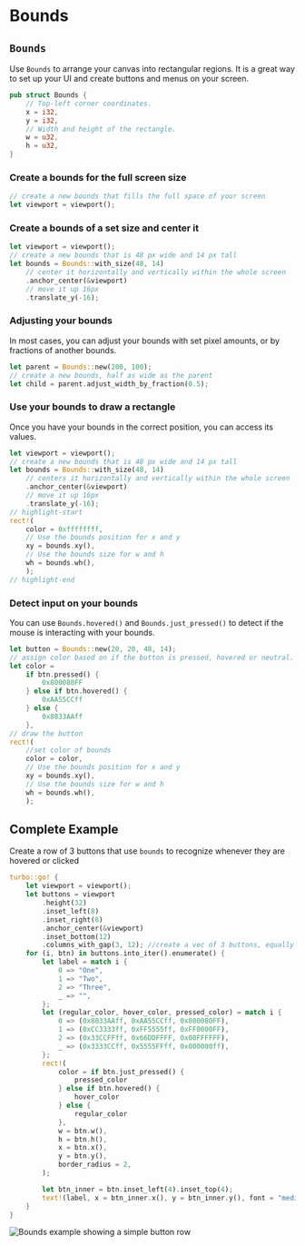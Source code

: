 # Bounds

## `Bounds`

Use `Bounds` to arrange your canvas into rectangular regions. It is a great way to set up your UI and create buttons and menus on your screen.

```rust title="turbo::bounds"
pub struct Bounds {
    // Top-left corner coordinates.
    x = i32,
    y = i32,
    // Width and height of the rectangle.
    w = u32,
    h = u32,
}
```

### Create a bounds for the full screen size

```rust
// create a new bounds that fills the full space of your screen
let viewport = viewport();
```

### Create a bounds of a set size and center it

```rust
let viewport = viewport();
// create a new bounds that is 48 px wide and 14 px tall
let bounds = Bounds::with_size(48, 14)
    // center it horizontally and vertically within the whole screen
    .anchor_center(&viewport)
    // move it up 16px
    .translate_y(-16);
```

### Adjusting your bounds

In most cases, you can adjust your bounds with set pixel amounts, or by fractions of another bounds.

```rust
let parent = Bounds::new(200, 100);
// create a new bounds, half as wide as the parent
let child = parent.adjust_width_by_fraction(0.5);
```

### Use your bounds to draw a rectangle

Once you have your bounds in the correct position, you can access its values.

```rust
let viewport = viewport();
// create a new bounds that is 48 px wide and 14 px tall
let bounds = Bounds::with_size(48, 14)
    // centers it horizontally and vertically within the whole screen
    .anchor_center(&viewport)
    // move it up 16px
    .translate_y(-16);
// highlight-start
rect!(
    color = 0xffffffff,
    // Use the bounds position for x and y
    xy = bounds.xy(),
    // Use the bounds size for w and h
    wh = bounds.wh(),
    );
// highlight-end
```

### Detect input on your bounds

You can use `Bounds.hovered()` and `Bounds.just_pressed()` to detect if the mouse is interacting with your bounds.
```rust
let button = Bounds::new(20, 20, 48, 14);
// assign color based on if the button is pressed, hovered or neutral.
let color = 
    if btn.pressed() {
        0x800080FF
    } else if btn.hovered() {
        0xAA55CCff
    } else {
        0x8833AAff
    },
// draw the button
rect!(
    //set color of bounds
    color = color,
    // Use the bounds position for x and y
    xy = bounds.xy(),
    // Use the bounds size for w and h
    wh = bounds.wh(),
    );
```
## Complete Example

Create a row of 3 buttons that use `bounds` to recognize whenever they are hovered or clicked

```rust
turbo::go! {
    let viewport = viewport();
    let buttons = viewport
        .height(32)
        .inset_left(8)
        .inset_right(8)
        .anchor_center(&viewport)
        .inset_bottom(12)
        .columns_with_gap(3, 12); //create a vec of 3 buttons, equally separated, with 12 horizontal pixels between them
    for (i, btn) in buttons.into_iter().enumerate() {
        let label = match i {
            0 => "One",
            1 => "Two",
            2 => "Three",
            _ => "",
        };
        let (regular_color, hover_color, pressed_color) = match i {
            0 => (0x8833AAff, 0xAA55CCff, 0x800080FF),
            1 => (0xCC3333ff, 0xFF5555ff, 0xFF0000FF),
            2 => (0x33CCFFff, 0x66DDFFFF, 0x00FFFFFF),
            _ => (0x3333CCff, 0x5555FFff, 0x000000ff),
        };
        rect!(
            color = if btn.just_pressed() {
                pressed_color
            } else if btn.hovered() {
                hover_color
            } else {
                regular_color
            },
            w = btn.w(),
            h = btn.h(),
            x = btn.x(),
            y = btn.y(),
            border_radius = 2,
        );

        let btn_inner = btn.inset_left(4).inset_top(4);
        text!(label, x = btn_inner.x(), y = btn_inner.y(), font = "medium");    
    }
}
```

![Bounds example showing a simple button row](/bounds_example.gif)




